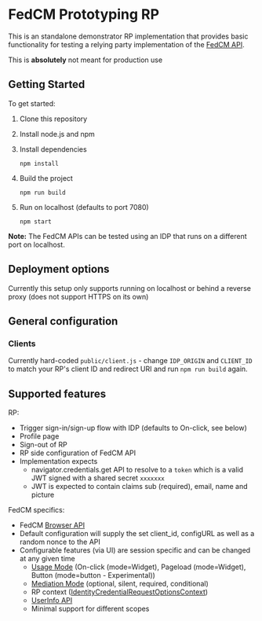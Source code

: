 # FedCM Prototyping RP

This is an standalone demonstrator RP implementation that provides basic functionality
for testing a relying party implementation of the [FedCM API](https://fedidcg.github.io/FedCM/).

This is **absolutely** not meant for production use

## Getting Started

To get started:

1. Clone this repository
2. Install node.js and npm
3. Install dependencies

   ```shell
   npm install
   ```

4. Build the project

   ```shell
   npm run build
   ```

5. Run on localhost (defaults to port 7080)

   ```shell
   npm start
   ```

**Note:** The FedCM APIs can be tested using an IDP that runs on a different port on localhost.

## Deployment options

Currently this setup only supports running on localhost or behind a reverse proxy (does not support HTTPS on its own)

## General configuration

### Clients

Currently hard-coded `public/client.js` - change `IDP_ORIGIN` and `CLIENT_ID` to match your RP's client ID and redirect URI and run `npm run build` again.

## Supported features

RP:

- Trigger sign-in/sign-up flow with IDP (defaults to On-click, see below)
- Profile page
- Sign-out of RP
- RP side configuration of FedCM API
- Implementation expects
  - navigator.credentials.get API to resolve to a `token` which is a valid JWT signed with a shared secret `xxxxxxx`
  - JWT is expected to contain claims sub (required), email, name and picture

FedCM specifics:

- FedCM [Browser API](https://fedidcg.github.io/FedCM/#browser-api)
- Default configuration will supply the set client_id, configURL as well as a random nonce to the API
- Configurable features (via UI) are session specific and can be changed at any given time
  - [Usage Mode](https://github.com/fedidcg/FedCM/issues/442#issuecomment-1675007152) (On-click (mode=Widget), Pageload (mode=Widget), Button (mode=button - Experimental))
  - [Mediation Mode](https://w3c.github.io/webappsec-credential-management/#dom-credentialrequestoptions-mediation) (optional, silent, required, conditional)
  - RP context ([IdentityCredentialRequestOptionsContext](https://fedidcg.github.io/FedCM/#dom-identityprovider-getuserinfo:~:text=IdentityCredentialRequestOptions%2C%20in%20%C2%A7%E2%80%AF2.2.1-,IdentityCredentialRequestOptionsContext,-%2C%20in%20%C2%A7%E2%80%AF2.2.1))
  - [UserInfo API](https://fedidcg.github.io/FedCM/#dom-identityprovider-getuserinfo)
  - Minimal support for different scopes
